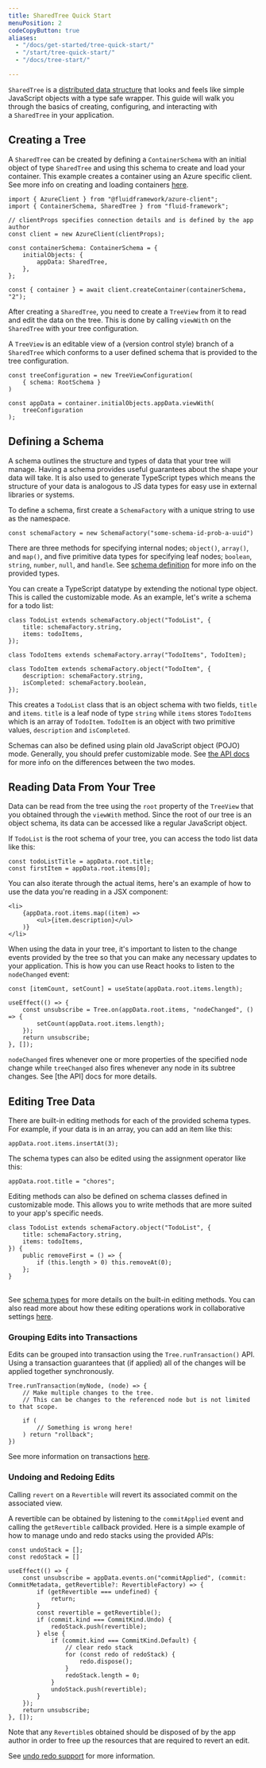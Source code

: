 ```yaml
---
title: SharedTree Quick Start
menuPosition: 2
codeCopyButton: true
aliases:
  - "/docs/get-started/tree-quick-start/"
  - "/start/tree-quick-start/"
  - "/docs/tree-start/"

---
```


`SharedTree` is a [distributed data structure](../data-structures/overview.md) that looks and feels like simple JavaScript objects with a type safe wrapper. This guide will walk you through the basics of creating, configuring, and interacting with a `SharedTree` in your application. 

## Creating a Tree

A `SharedTree` can be created by defining a `ContainerSchema` with an initial object of type `SharedTree` and using this schema to create and load your container. This example creates a container using an Azure specific client. See more info on creating and loading containers [here](../build/containers.md#creating-a-container).

```
import { AzureClient } from "@fluidframework/azure-client";
import { ContainerSchema, SharedTree } from "fluid-framework";

// clientProps specifies connection details and is defined by the app author
const client = new AzureClient(clientProps);

const containerSchema: ContainerSchema = {
	initialObjects: {
		appData: SharedTree,
	},
};

const { container } = await client.createContainer(containerSchema, "2");
```

After creating a `SharedTree`, you need to create a `TreeView` from it to read and edit the data on the tree. This is done by calling `viewWith` on the `SharedTree` with your tree configuration.

A `TreeView` is an editable view of a (version control style) branch of a `SharedTree` which conforms to a user defined schema that is provided to the tree configuration.

```
const treeConfiguration = new TreeViewConfiguration(
	{ schema: RootSchema }
)

const appData = container.initialObjects.appData.viewWith(
	treeConfiguration
);
```

## Defining a Schema

A schema outlines the structure and types of data that your tree will manage. Having a schema provides useful guarantees about the shape your data will take. It is also used to generate TypeScript types which means the structure of your data is analogous to JS data types for easy use in external libraries or systems.

To define a schema, first create a `SchemaFactory` with a unique string to use as the namespace.

```
const schemaFactory = new SchemaFactory("some-schema-id-prob-a-uuid")
```

There are three methods for specifying internal nodes; `object()`, `array()`, and `map()`, and five primitive data types for specifying leaf nodes; `boolean`, `string`, `number`, `null`, and `handle`. See [schema definition](../data-structures/tree#schema-definition) for more info on the provided types.

You can create a TypeScript datatype by extending the notional type object. This is called the customizable mode. As an example, let's write a schema for a todo list:

```
class TodoList extends schemaFactory.object("TodoList", {
	title: schemaFactory.string,
	items: todoItems,
});

class TodoItems extends schemaFactory.array("TodoItems", TodoItem);

class TodoItem extends schemaFactory.object("TodoItem", {
	description: schemaFactory.string,
	isCompleted: schemaFactory.boolean,
});
```

This creates a `TodoList` class that is an object schema with two fields, `title` and `items`. `title` is a leaf node of type `string` while `items` stores `TodoItems` which is an array of `TodoItem`. `TodoItem` is an object with two primitive values, `description` and `isCompleted`.

Schemas can also be defined using plain old JavaScript object (POJO) mode. Generally, you should prefer customizable mode. See [the API docs](../api/v2/tree/schemafactory-class#schemafactory-remarks) for more info on the differences between the two modes.

## Reading Data From Your Tree

Data can be read from the tree using the `root` property of the `TreeView` that you obtained through the `viewWith` method. Since the root of our tree is an object schema, its data can be accessed like a regular JavaScript object.

If `TodoList` is the root schema of your tree, you can access the todo list data like this:

```
const todoListTitle = appData.root.title;
const firstItem = appData.root.items[0];
```

You can also iterate through the actual items, here's an example of how to use the data you're reading in a JSX component:

```
<li>
	{appData.root.items.map((item) =>
		<ul>{item.description}</ul>
	)}
</li>
```

When using the data in your tree, it's important to listen to the change events provided by the tree so that you can make any necessary updates to your application. This is how you can use React hooks to listen to the `nodeChanged` event:

```
const [itemCount, setCount] = useState(appData.root.items.length);

useEffect(() => {
	const unsubscribe = Tree.on(appData.root.items, "nodeChanged", () => {
		setCount(appData.root.items.length);
	});
	return unsubscribe;
}, []);
```

`nodeChanged` fires whenever one or more properties of the specified node change while `treeChanged` also fires whenever any node in its subtree changes. See [the API] docs for more details.

## Editing Tree Data

There are built-in editing methods for each of the provided schema types. For example, if your data is in an array, you can add an item like this:

```
appData.root.items.insertAt(3);
```

The schema types can also be edited using the assignment operator like this:

```
appData.root.title = "chores";
```

Editing methods can also be defined on schema classes defined in customizable mode. This allows you to write methods that are more suited to your app's specific needs.

```
class TodoList extends schemaFactory.object("TodoList", {
	title: schemaFactory.string,
	items: todoItems,
}) {
	public removeFirst = () => {
		if (this.length > 0) this.removeAt(0);
	};
}
```
\
See [schema types](schema%20types) for more details on the built-in editing methods. You can also read more about how these editing operations work in collaborative settings [here](https://github.com/microsoft/FluidFramework/blob/main/packages/dds/tree/docs/main/merge-semantics.md).

### Grouping Edits into Transactions

Edits can be grouped into transaction using the `Tree.runTransaction()`	API. Using a transaction guarantees that (if applied) all of the changes will be applied together synchronously.

```
Tree.runTransaction(myNode, (node) => {
    // Make multiple changes to the tree.
    // This can be changes to the referenced node but is not limited to that scope.

    if (
        // Something is wrong here!
    ) return "rollback";
})
```

See more information on transactions [here](../data-structures/tree#transactions).

### Undoing and Redoing Edits

Calling `revert` on a `Revertible` will revert its associated commit on the associated view.

A revertible can be obtained by listening to the `commitApplied` event and calling the `getRevertible` callback provided. Here is a simple example of how to manage undo and redo stacks using the provided APIs:

```
const undoStack = [];
const redoStack = []

useEffect(() => {
	const unsubscribe = appData.events.on("commitApplied", (commit: CommitMetadata, getRevertible?: RevertibleFactory) => {
		if (getRevertible === undefined) {
			return;
		}
		const revertible = getRevertible();
		if (commit.kind === CommitKind.Undo) {
			redoStack.push(revertible);
		} else {
			if (commit.kind === CommitKind.Default) {
				// clear redo stack
				for (const redo of redoStack) {
					redo.dispose();
				}
				redoStack.length = 0;
			}
			undoStack.push(revertible);
		}
	});
	return unsubscribe;
}, []);
```

Note that any `Revertible`s obtained should be disposed of by the app author in order to free up the resources that are required to revert an edit.

See [undo redo support](../data-structures/tree#undoredo-support) for more information.
